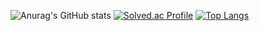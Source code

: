 <!--
**gandi0330/gandi0330** is a ✨ _special_ ✨ repository because its `README.md` (this file) appears on your GitHub profile.

Here are some ideas to get you started:

- 🔭 I’m currently working on ...
- 🌱 I’m currently learning ...
- 👯 I’m looking to collaborate on ...
- 🤔 I’m looking for help with ...
- 💬 Ask me about ...
- 📫 How to reach me: ...
- 😄 Pronouns: ...
- ⚡ Fun fact: ....
-->


![Anurag's GitHub stats](https://github-readme-stats.vercel.app/api?username=gandi0330&show_icons=true&theme=radical)
[![Solved.ac Profile](http://mazassumnida.wtf/api/v2/generate_badge?boj=gandi0330)](https://solved.ac/gandi0330/)
[![Top Langs](https://github-readme-stats.vercel.app/api/top-langs/?username=gandi0330&layout=compact)](https://github.com/anurahazra/github-readme-stats)
